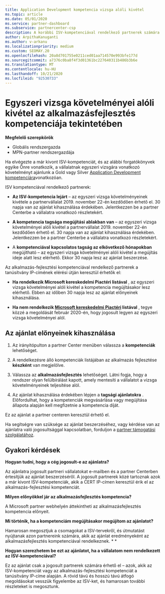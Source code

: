 ```yaml
---
title: Application Development kompetencia vizsga alóli kivétel
ms.topic: article
ms.date: 05/01/2020
ms.service: partner-dashboard
ms.subservice: partnercenter-csp
description: A korábbi ISV-kompetenciával rendelkező partnerek számára megtudhatja, hogyan szerezhet be egyszeri vizsgával kapcsolatos kivételt az alkalmazás-fejlesztési kompetenciára vonatkozóan
author: ArpithaKanuganti
ms.author: v-arkanu
ms.localizationpriority: medium
ms.custom: SEOMAY.20
ms.openlocfilehash: 20a8d701755e0211ced01aa714570e993bfe177d
ms.sourcegitcommit: a7376c0ba8f4f3d01361bc227640311b486b3b6e
ms.translationtype: MT
ms.contentlocale: hu-HU
ms.lasthandoff: 10/21/2020
ms.locfileid: "92530733"
---
```

# <a name="one-time-exam-requirements-exemption-for-the-application-development-competency"></a>Egyszeri vizsga követelményei alóli kivétel az alkalmazásfejlesztés kompetenciája tekintetében

**Megfelelő szerepkörök**

- Globális rendszergazda
- MPN-partner rendszergazdája

Ha elvégezte a már kivont ISV-kompetenciát, és az alábbi forgatókönyvek egyike Önre vonatkozik, a vállalatnak egyszeri vizsgára vonatkozó követelményt ajánlunk a Gold vagy Silver [Application Development kompetenciára](https://partner.microsoft.com/membership/application-development-competency)vonatkozóan. 

ISV kompetenciával rendelkező partnerek:

- **Az ISV-kompetencia lejárt** – az egyszeri vizsga követelményeinek kivétele a partnervállalat 2019. november 22-én kezdődően érhető el. 30 napja van az ajánlat kihasználása érdekében. Jelentkezzen be a partner Centerbe a vállalatra vonatkozó részletekért.

- **A kompetencia tagsága megújítási ablakban van** – az egyszeri vizsga követelményei alóli kivétel a partnervállalat 2019. november 22-én kezdődően érhető el. 30 napja van az ajánlat kihasználása érdekében. Jelentkezzen be a partner Centerbe a vállalatra vonatkozó részletekért.

- A **kompetenciával kapcsolatos tagság az elkövetkező hónapokban** megújítható – az egyszeri vizsga követelményei alóli kivétel a megújítás ideje alatt lesz elérhető. Ekkor 30 napja lesz az ajánlat beszerzése.

Az alkalmazás-fejlesztési kompetenciával rendelkező partnerek a tanúsítvány IP-címének elérési útján keresztül érhetők el:

- **Ha rendelkezik Microsoft kereskedelmi Piactéri listával** , az egyszeri vizsga követelményei alóli kivétel a kompetencia megújításakor lesz elérhető. Ebben az időben 30 napja lesz az ajánlat előnyeinek kihasználása.

- **Ha nem rendelkezik [Microsoft kereskedelmi Piactéri](https://azure.microsoft.com/overview/commercial-marketplace/) listával** , tegye közzé a megoldását február 2020-én, hogy jogosult legyen az egyszeri vizsga követelményei alól.

## <a name="how-to-take-advantage-of-your-offer"></a>Az ajánlat előnyeinek kihasználása

1. Az irányítópulton a partner Center menüben válassza a **kompetenciák** lehetőséget.
2. A rendelkezésre álló kompetenciák listájában az alkalmazás fejlesztése **készként** van megjelölve.

3. Válassza az **alkalmazásfejlesztés** lehetőséget. Látni fogja, hogy a rendszer olyan felülbírálást kapott, amely mentesíti a vállalatot a vizsga követelményeinek teljesítése alól. 

4. Az ajánlat kihasználása érdekében lépjen a **tagsági ajánlatokra** . Előfordulhat, hogy a kompetenciák megvásárlása vagy megújítása állapota alapján kell megfizetnie a kompetencia díját. 

Ez az ajánlat a partner centeren keresztül érhető el.

Ha segítségre van szüksége az ajánlat beszerzéséhez, vagy kérdése van az ajánlatra való jogosultsággal kapcsolatban, forduljon a [partner támogatási szolgálatához](https://partner.microsoft.com/Support). 

## <a name="frequently-asked-questions"></a>Gyakori kérdések

**Hogyan tudni, hogy a cég jogosult-e az ajánlatra?**

Az ajánlatra jogosult partneri vállalatokat e-mailben és a partner Centerben értesítjük az ajánlat beszerzéséről. A jogosult partnerek közé tartoznak azok a már kivont ISV-kompetenciák, akik a CERT IP-címen keresztül érik el az alkalmazás-fejlesztési kompetenciát. 

**Milyen előnyökkel jár az alkalmazásfejlesztés kompetencia?**

A Microsoft partner webhelyén áttekintheti az alkalmazásfejlesztés kompetencia előnyeit. 

**Mi történik, ha a kompetenciám megújításakor megújítom az ajánlatot?** 

Hamarosan megosztjuk a csomagokat a ISV-tervekről, és útmutatást nyújtanak azon partnereink számára, akik az ajánlat eredményeként az alkalmazásfejlesztés kompetenciával rendelkeznek. * *  

**Hogyan szerezhetem be ezt az ajánlatot, ha a vállalatom nem rendelkezett az ISV-kompetenciával?**

Ez az ajánlat csak a jogosult partnerek számára érhető el – azok, akik az ISV-kompetenciát vagy az alkalmazás-fejlesztési kompetenciát a tanúsítvány IP-címe alapján. A rövid távú és hosszú távú átfogó megoldásokat vesszük figyelembe az ISV-ket, és hamarosan további részleteket is megosztunk. 


